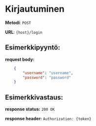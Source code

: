 # Kirjautuminen

**Metodi**: `POST`

**URL**: `{host}/login`


## Esimerkkipyyntö:

**request body:** 

```json
    {
        "username": "username",
        "password": "password"
    }

```

## Esimerkkivastaus:

**response status:** `200 OK`

**response header:** `Authorization: {token}`
